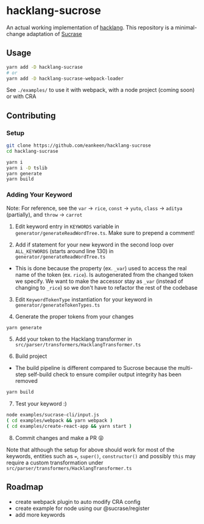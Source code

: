 # hacklang-sucrose

An actual working implementation of [hacklang](https://github.com/hackclub/hacklang). This repository is a minimal-change adaptation of [Sucrase](https://github.com/alangpierce/sucrase)

## Usage

```sh
yarn add -D hacklang-sucrase
# or
yarn add -D hacklang-sucrase-webpack-loader
```

See `./examples/` to use it with webpack, with a node project (coming soon) or with CRA

## Contributing

### Setup

```sh
git clone https://github.com/eankeen/hacklang-sucrose
cd hacklang-sucrase

yarn i
yarn i -D tslib
yarn generate
yarn build
```

### Adding Your Keyword

Note: For reference, see the `var` -> `rice`, `const` -> `yuto`, `class` -> `aditya` (partially), and `throw` -> `carrot`

1. Edit keyword entry in `KEYWORDS` variable in `generator/generateReadWordTree.ts`. Make sure to prepend a comment!

2. Add if statement for your new keyword in the second loop over `ALL_KEYWORDS` (starts around line 130) in `generator/generateReadWordTree.ts`
- This is done because the property (ex. `_var`) used to access the real name of the token (ex. `rice`). Is autogenerated from the changed token we specify. We want to make the accessor stay as `_var` (instead of changing to `_rice`) so we don't have to refactor the  rest of the codebase

3. Edit `KeywordTokenType` instantiation for your keyword in `generator/generateTokenTypes.ts`

4. Generate the proper tokens from your changes

```sh
yarn generate
```

5. Add your token to the Hacklang transformer in `src/parser/transformers/HacklangTransformer.ts`

6. Build project
- The build pipeline is different compared to Sucrose because the multi-step self-build check to ensure compiler output integrity has been removed
```sh
yarn build
```

7. Test your keyword :)

```sh
node examples/sucrase-cli/input.js
( cd examples/webpack && yarn webpack )
( cd examples/create-react-app && yarn start )

```

8. Commit changes and make a PR 😝

Note that although the setup for above should work for most of the keywords, entities such as `=`, `super()`, `constructor()` and possibly `this` may require a custom transformation under `src/parser/transformers/HacklangTransformer.ts`

## Roadmap

- create webpack plugin to auto modify CRA config
- create example for node using our @sucrase/register
- add more keywords
